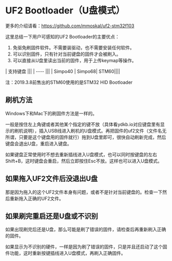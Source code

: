 # UF2 Bootloader（U盘模式）

更多的介绍请看：https://github.com/mmoskal/uf2-stm32f103

这里总结一下用户可感知的UF2 Bootloader的主要优点：

  1. 免驱免刷固件软件。不需要装驱动，也不需要安装任何软件。
  2. 可以识别固件，只有针对当前键盘的固件才会被刷入。
  3. 可以直接从U盘里读出当前的固件，用于上传keymap等操作。

| 支持键盘 |||
| ---- |||
| Simpo40 | Simpo68| STM60||||

注：2019.3.8前售出的STM60使用的是STM32 HID Bootloader

## 刷机方法

Windows下和Mac下的刷固件方法是一样的。

一般是按住左上角键或者其他某个指定的键不放（具体看ydkb.io对应键盘里有显示的刷机说明），插入USB线进入刷机的U盘模式。再把固件的uf2文件（文件名无所谓，只要是这个键盘用的固件就行）拖到U盘里即可，很快自动刷新完成，然后键盘会退出U盘，重启进入键盘。

如果键盘正常使用时不想去重新插线进入U盘模式，也可以同时按键盘的左右Shift+B，这时键盘会重启，然后立即按住Esc不放。这样也可以进入U盘模式。


## 如果拖入UF2文件后没退出U盘

那是因为拖入的这个UF2文件本身有问题，或者不是针对当前键盘的。检查一下然后重新拖入正确的UF2文件。


## 如果刷完重启还是U盘或不识别

如果出现刷完后还是U盘，那么可能是刷了错误的固件，请检查后再重新刷入正确的固件。

如果显示为不识别的硬件，一样是因为刷了错误的固件，只是并且还启动了这个固件功能，这时重新按键插线进入U盘模式，再刷入正确固件。